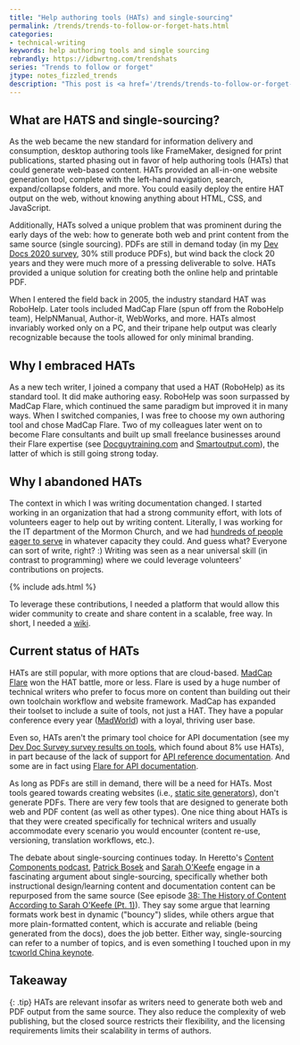 ```yaml
---
title: "Help authoring tools (HATs) and single-sourcing"
permalink: /trends/trends-to-follow-or-forget-hats.html
categories:
- technical-writing
keywords: help authoring tools and single sourcing
rebrandly: https://idbwrtng.com/trendshats
series: "Trends to follow or forget"
jtype: notes_fizzled_trends
description: "This post is <a href='/trends/trends-to-follow-or-forget-intro.html'>part of a series</a> that explores tech comm trends that I've either followed or forgotten, and why. The overall goal is to better understand the reasons that drive trend adoption or abandonment in my personal career. This post focuses on help authoring tools and single-sourcing."
---
```


## What are HATS and single-sourcing?

As the web became the new standard for information delivery and consumption, desktop authoring tools like FrameMaker, designed for print publications, started phasing out in favor of help authoring tools (HATs) that could generate web-based content. HATs provided an all-in-one website generation tool, complete with the left-hand navigation, search, expand/collapse folders, and more. You could easily deploy the entire HAT output on the web, without knowing anything about HTML, CSS, and JavaScript.

Additionally, HATs solved a unique problem that was prominent during the early days of the web: how to generate both web and print content from the same source (single sourcing). PDFs are still in demand today (in my [Dev Docs 2020 survey](/learnapidoc/docapis_trends.html#formats), 30% still produce PDFs), but wind back the clock 20 years and they were much more of a pressing deliverable to solve. HATs provided a unique solution for creating both the online help and printable PDF.

When I entered the field back in 2005, the industry standard HAT was RoboHelp. Later tools included MadCap Flare (spun off from the RoboHelp team), HelpNManual, Author-it, WebWorks, and more. HATs almost invariably worked only on a PC, and their tripane help output was clearly recognizable because the tools allowed for only minimal branding.

## Why I embraced HATs

As a new tech writer, I joined a company that used a HAT (RoboHelp) as its standard tool. It did make authoring easy. RoboHelp was soon surpassed by MadCap Flare, which continued the same paradigm but improved it in many ways. When I switched companies, I was free to choose my own authoring tool and chose MadCap Flare. Two of my colleagues later went on to become Flare consultants and built up small freelance businesses around their Flare expertise (see [Docguytraining.com](https://docguytraining.com/) and [Smartoutput.com](https://www.smartoutput.com/)), the latter of which is still going strong today.

## Why I abandoned HATs

The context in which I was writing documentation changed. I started working in an organization that had a strong community effort, with lots of volunteers eager to help out by writing content. Literally, I was working for the IT department of the Mormon Church, and we had [hundreds of people eager to serve](/2011/11/06/managing-60-volunteer-writers/) in whatever capacity they could. And guess what? Everyone can sort of write, right? :) Writing was seen as a near universal skill (in contrast to programming) where we could leverage volunteers' contributions on projects.

{% include ads.html %}

To leverage these contributions, I needed a platform that would allow this wider community to create and share content in a scalable, free way. In short, I needed a [wiki](/trends/trends-to-follow-or-forget-wikis.html).

## Current status of HATs

HATs are still popular, with more options that are cloud-based. [MadCap Flare](https://www.madcapsoftware.com/products/flare/) won the HAT battle, more or less. Flare is used by a huge number of technical writers who prefer to focus more on content than building out their own toolchain workflow and website framework. MadCap has expanded their toolset to include a suite of tools, not just a HAT. They have a popular conference every year ([MadWorld](https://www.madcapsoftware.com/madworld-conferences/madworld-2022/)) with a loyal, thriving user base.

Even so, HATs aren't the primary tool choice for API documentation (see my [Dev Doc Survey survey results on tools](/learnapidoc/docapis_trends.html#tools), which found about 8% use HATs), in part because of the lack of support for [API reference documentation](/learnapidoc/restapispecifications.html).  And some are in fact using [Flare for API documentation](/blog/madcap-webinar-api-docs-vas).

As long as PDFs are still in demand, there will be a need for HATs. Most tools geared towards creating websites (i.e., [static site generators](/learnapidoc/pubapis_static_site_generators.html)), don't generate PDFs. There are very few tools that are designed to generate both web and PDF content (as well as other types). One nice thing about HATs is that they were created specifically for technical writers and usually accommodate every scenario you would encounter (content re-use, versioning, translation workflows, etc.).

The debate about single-sourcing continues today. In Heretto's [Content Components podcast](https://heretto.com/project/content-components-podcast/?wchannelid=kahto6p5y5&wmediaid=o27pvw5mrp), [Patrick Bosek](https://www.linkedin.com/in/patrickbosek/) and [Sarah O'Keefe](https://www.scriptorium.com/about/sarah-okeefe/) engage in a fascinating argument about single-sourcing, specifically whether both instructional design/learning content and documentation content can be repurposed from the same source (See episode [38: The History of Content According to Sarah O'Keefe (Pt. 1)](https://heretto.com/project/content-components-podcast/?wchannelid=kahto6p5y5&wmediaid=o27pvw5mrp)). They say some argue that learning formats work best in dynamic ("bouncy") slides, while others argue that more plain-formatted content, which is accurate and reliable (being generated from the docs), does the job better. Either way, single-sourcing can refer to a number of topics, and is even something I touched upon in my [tcworld China keynote](/blog/tcworld-china-keynote-techcomm-and-marketing/).

## Takeaway

{: .tip}
HATs are relevant insofar as writers need to generate both web and PDF output from the same source. They also reduce the complexity of web publishing, but the closed source restricts their flexibility, and the licensing requirements limits their scalability in terms of authors.

